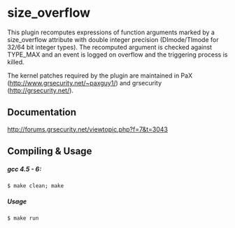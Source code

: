 size_overflow
=============

This plugin recomputes expressions of function arguments marked by a size_overflow attribute with double integer precision (DImode/TImode for 32/64 bit integer types). The recomputed argument is checked against TYPE_MAX and an event is logged on overflow and the triggering process is killed.

The kernel patches required by the plugin are maintained in PaX (http://www.grsecurity.net/~paxguy1/) and grsecurity (http://grsecurity.net/).

Documentation
-------------

http://forums.grsecurity.net/viewtopic.php?f=7&t=3043


Compiling & Usage
-----------------

##### gcc 4.5 - 6:

```shell
$ make clean; make
```

##### Usage

```shell
$ make run
```
